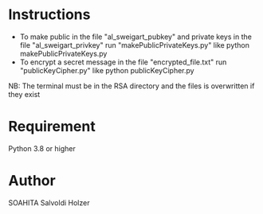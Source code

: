 # Instructions
- To make public in the file "al_sweigart_pubkey" and private keys in the file "al_sweigart_privkey" run "makePublicPrivateKeys.py" like python makePublicPrivateKeys.py
- To encrypt a secret message in the file "encrypted_file.txt" run "publicKeyCipher.py" like python publicKeyCipher.py

NB: The terminal must be in the RSA directory and the files is overwritten if they exist

# Requirement
Python 3.8 or higher

# Author 
SOAHITA Salvoldi Holzer